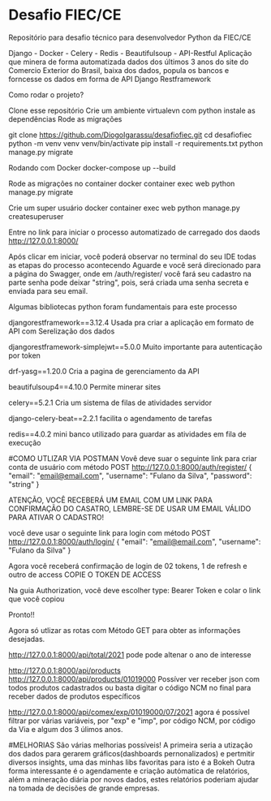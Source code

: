 # Desafio FIEC/CE
Repositório para desafio técnico para desenvolvedor Python da FIEC/CE

Django - Docker - Celery - Redis - Beautifulsoup - API-Restful
Aplicação que minera de forma automatizada dados dos últimos 3 anos do site do Comercio Exterior do Brasil, 
baixa dos dados, popula os bancos e forncesse os dados em forma de API Django Restframework

Como rodar o projeto?

Clone esse repositório
Crie um ambiente virtualevn com python
instale as dependências
Rode as migrações

git clone https://github.com/DiogoIgarassu/desafiofiec.git
cd desafiofiec
python -m venv venv
venv/bin/activate
pip install -r requirements.txt
python manage.py migrate

Rodando com Docker
docker-compose up --build

Rode as migrações no container
docker container exec web python manage.py migrate

Crie um super usuário
docker container exec web python manage.py createsuperuser

Entre no link para iniciar o processo automatizado de carregado dos daods
http://127.0.0.1:8000/

Após clicar em iniciar, você poderá observar no terminal do seu IDE todas as etapas do processo acontecendo
Aguarde e você será direcionado para a página do Swagger, onde em /auth/register/ você fará seu cadastro
na parte senha pode deixar "string", pois, será criada uma senha secreta e enviada para seu email.

Algumas bibliotecas python foram fundamentais para este processo

djangorestframework==3.12.4
Usada pra criar a aplicação em formato de API com Serelização dos dados 

djangorestframework-simplejwt==5.0.0
Muito importante para autenticação por token

drf-yasg==1.20.0
Cria a pagina de gerenciamento da API

beautifulsoup4==4.10.0
Permite minerar sites

celery==5.2.1
Cria um sistema de filas de atividades servidor

django-celery-beat==2.2.1
facilita o agendamento de tarefas

redis==4.0.2
mini banco utilizado para guardar as atividades em fila de execução



#COMO UTLIZAR VIA POSTMAN
Vovê deve suar o seguinte link para criar conta de usuário com método POST
http://127.0.0.1:8000/auth/register/
{
  "email": "email@email.com",
  "username": "Fulano da Silva",
  "password": "string"
}

ATENÇÃO, VOCÊ RECEBERÁ UM EMAIL COM UM LINK PARA CONFIRMAÇÃO DO CASATRO, LEMBRE-SE DE USAR UM EMAIL VÁLIDO PARA ATIVAR O CADASTRO!

você deve usar o seguinte link para login com método POST
http://127.0.0.1:8000/auth/login/
{
  "email": "email@email.com",
  "username": "Fulano da Silva"
}

Agora você receberá confirmação de login de 02 tokens, 1 de refresh e outro de access
COPIE O TOKEN DE ACCESS

Na guia Authorization, você deve escolher type: Bearer Token e colar o link que você copiou

Pronto!!

Agora só utlizar as rotas com Método GET para obter as informações desejadas.

http://127.0.0.1:8000/api/total/2021
pode pode altenar o ano de interesse

http://127.0.0.1:8000/api/products
http://127.0.0.1:8000/api/products/01019000
Possíver ver receber json com todos produtos cadastrados ou basta digitar o código NCM no final para receber dados de produtos específicos

http://127.0.0.1:8000/api/comex/exp/01019000/07/2021
agora é possível filtrar por várias variáveis, por "exp" e "imp", por código NCM, por código da Via e algum dos 3 úlimos anos.



#MELHORIAS
São várias melhorias possíveis!
A primeira seria a utização dos dados para gerarem gráficos(dashboards pernonalizados) e pertmitir diversos insights, uma das minhas libs favoritas para isto é a Bokeh
Outra forma interessante é o agendamente e criação autómatica de relatórios, além a mineração diária por novos dados, estes relatórios 
poderiam ajudar na tomada de decisões de grande empresas.

